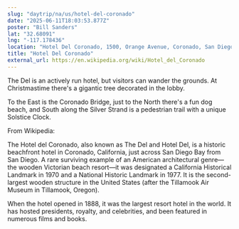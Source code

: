 ```yaml
---
slug: "daytrip/na/us/hotel-del-coronado"
date: "2025-06-11T18:03:53.877Z"
poster: "Bill Sanders"
lat: "32.68091"
lng: "-117.178436"
location: "Hotel Del Coronado, 1500, Orange Avenue, Coronado, San Diego County, California, United States"
title: "Hotel Del Coronado"
external_url: https://en.wikipedia.org/wiki/Hotel_del_Coronado
---
```

The Del is an actively run hotel, but visitors can wander the grounds.  At Christmastime there's a gigantic tree decorated in the lobby.

To the East is the Coronado Bridge, just to the North there's a fun dog beach, and South along the Silver Strand is a pedestrian trail with a unique Solstice Clock.

From Wikipedia:

The Hotel del Coronado, also known as The Del and Hotel Del, is a historic beachfront hotel in Coronado, California, just across San Diego Bay from San Diego. A rare surviving example of an American architectural genre—the wooden Victorian beach resort—it was designated a California Historical Landmark in 1970 and a National Historic Landmark in 1977. It is the second-largest wooden structure in the United States (after the Tillamook Air Museum in Tillamook, Oregon).

When the hotel opened in 1888, it was the largest resort hotel in the world. It has hosted presidents, royalty, and celebrities, and been featured in numerous films and books.
